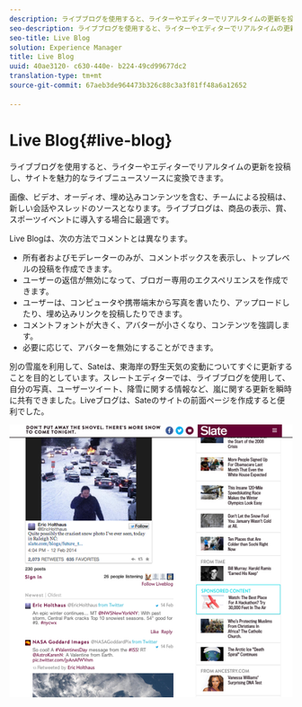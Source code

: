 ```yaml
---
description: ライブブログを使用すると、ライターやエディターでリアルタイムの更新を投稿し、サイトを魅力的なライブニュースソースに変換できます。
seo-description: ライブブログを使用すると、ライターやエディターでリアルタイムの更新を投稿し、サイトを魅力的なライブニュースソースに変換できます。
seo-title: Live Blog
solution: Experience Manager
title: Live Blog
uuid: 40ae3120- c630-440e- b224-49cd99677dc2
translation-type: tm+mt
source-git-commit: 67aeb3de964473b326c88c3a3f81ff48a6a12652

---
```



# Live Blog{#live-blog}

ライブブログを使用すると、ライターやエディターでリアルタイムの更新を投稿し、サイトを魅力的なライブニュースソースに変換できます。

画像、ビデオ、オーディオ、埋め込みコンテンツを含む、チームによる投稿は、新しい会話やスレッドのソースとなります。ライブブログは、商品の表示、賞、スポーツイベントに導入する場合に最適です。

Live Blogは、次の方法でコメントとは異なります。

* 所有者およびモデレーターのみが、コメントボックスを表示し、トップレベルの投稿を作成できます。
* ユーザーの返信が無効になって、ブロガー専用のエクスペリエンスを作成できます。
* ユーザーは、コンピュータや携帯端末から写真を書いたり、アップロードしたり、埋め込みリンクを投稿したりできます。
* コメントフォントが大きく、アバターが小さくなり、コンテンツを強調します。
* 必要に応じて、アバターを無効にすることができます。

別の雪嵐を利用して、Sateは、東海岸の野生天気の変動についてすぐに更新することを目的としています。スレートエディターでは、ライブブログを使用して、自分の写真、ユーザーツイート、降雪に関する情報など、嵐に関する更新を瞬時に共有できました。Liveブログは、Sateのサイトの前面ページを作成すると便利でした。

![](assets/LiveBlogSlate_example.png)


